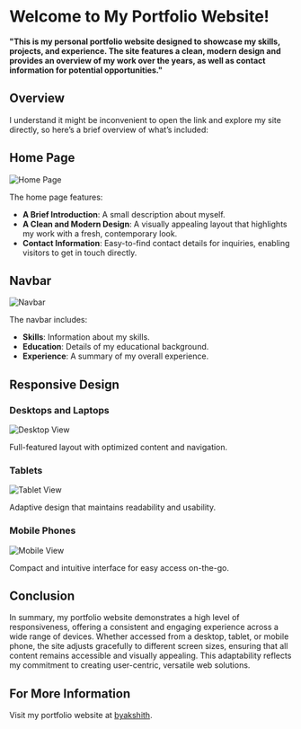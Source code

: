 # Welcome to My Portfolio Website!

**"This is my personal portfolio website designed to showcase my skills, projects, and experience. The site features a clean, modern design and provides an overview of my work over the years, as well as contact information for potential opportunities."**

## Overview

I understand it might be inconvenient to open the link and explore my site directly, so here’s a brief overview of what’s included:

## Home Page
![Home Page](https://github.com/user-attachments/assets/8e7f8f6e-fd68-4da3-afc1-35e4ef433029)

The home page features:
- **A Brief Introduction**: A small description about myself.
- **A Clean and Modern Design**: A visually appealing layout that highlights my work with a fresh, contemporary look.
- **Contact Information**: Easy-to-find contact details for inquiries, enabling visitors to get in touch directly.

## Navbar
![Navbar](https://github.com/user-attachments/assets/b8b742f4-7af9-4099-8b74-21d5cbf96b01)

The navbar includes:
- **Skills**: Information about my skills.
- **Education**: Details of my educational background.
- **Experience**: A summary of my overall experience.

## Responsive Design

### Desktops and Laptops
![Desktop View](https://github.com/user-attachments/assets/b011ba3c-e6f6-4c57-9c05-076c0d159122)

Full-featured layout with optimized content and navigation.

### Tablets
![Tablet View](https://github.com/user-attachments/assets/336aa9e4-6558-42e5-9002-717189044e74)

Adaptive design that maintains readability and usability.

### Mobile Phones
![Mobile View](https://github.com/user-attachments/assets/adf87c0d-feca-4eef-8bf6-22006416c486)

Compact and intuitive interface for easy access on-the-go.

## Conclusion

In summary, my portfolio website demonstrates a high level of responsiveness, offering a consistent and engaging experience across a wide range of devices. Whether accessed from a desktop, tablet, or mobile phone, the site adjusts gracefully to different screen sizes, ensuring that all content remains accessible and visually appealing. This adaptability reflects my commitment to creating user-centric, versatile web solutions.

## For More Information

Visit my portfolio website at [byakshith](https://byakshith.netlify.app/).


